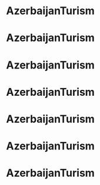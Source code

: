 # AzerbaijanTurism
# AzerbaijanTurism
# AzerbaijanTurism
# AzerbaijanTurism
# AzerbaijanTurism
# AzerbaijanTurism
# AzerbaijanTurism
